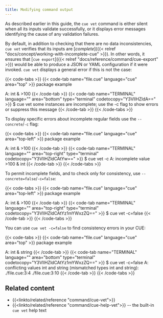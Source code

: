 ```yaml
---
title: Modifying command output
---
```


As described earlier in this guide, the `cue vet` command is either silent when
all its inputs validate successfully, or it displays error messages identifying
the cause of any validation failures.

By default, in addition to checking that there are no data inconsistencies,
`cue vet` verifies that its inputs are
[*complete*]({{< relref "docs/concept/working-with-incomplete-cue" >}}).
In other words, it ensures that
[`cue export`]({{< relref "docs/reference/command/cue-export" >}})
would be able to produce a JSON or YAML configuration if it were invoked.
`cue vet` displays a general error if this is not the case:

{{< code-tabs >}}
{{< code-tab name="file.cue" language="cue" area="top" >}}
package example

A: int & >100
{{< /code-tab >}}
{{< code-tab name="TERMINAL" language="" area="bottom" type="terminal" codetocopy="Y3VlIHZldA==" >}}
$ cue vet
some instances are incomplete; use the -c flag to show errors or suppress this message
{{< /code-tab >}}
{{< /code-tabs >}}

To display specific errors about incomplete regular fields use the `--concrete`/`-c` flag:

{{< code-tabs >}}
{{< code-tab name="file.cue" language="cue" area="top-left" >}}
package example

A: int & >100
{{< /code-tab >}}
{{< code-tab name="TERMINAL" language="" area="top-right" type="terminal" codetocopy="Y3VlIHZldCAtYw==" >}}
$ cue vet -c
A: incomplete value >100 & int
{{< /code-tab >}}
{{< /code-tabs >}}

To permit incomplete fields, and to check only for consistency, use `--concrete=false`/`-c=false`:

{{< code-tabs >}}
{{< code-tab name="file.cue" language="cue" area="top-left" >}}
package example

A: int & >100
{{< /code-tab >}}
{{< code-tab name="TERMINAL" language="" area="top-right" type="terminal" codetocopy="Y3VlIHZldCAtYz1mYWxzZQ==" >}}
$ cue vet -c=false
{{< /code-tab >}}
{{< /code-tabs >}}

You can use `cue vet -c=false` to find consistency errors in your CUE:

{{< code-tabs >}}
{{< code-tab name="file.cue" language="cue" area="top" >}}
package example

A: int & string
{{< /code-tab >}}
{{< code-tab name="TERMINAL" language="" area="bottom" type="terminal" codetocopy="Y3VlIHZldCAtYz1mYWxzZQ==" >}}
$ cue vet -c=false
A: conflicting values int and string (mismatched types int and string):
    ./file.cue:3:4
    ./file.cue:3:10
{{< /code-tab >}}
{{< /code-tabs >}}

## Related content

- {{<linkto/related/reference "command/cue-vet">}}
- {{<linkto/related/reference "command/cue-help-vet">}} -- the built-in `cue vet` help text

